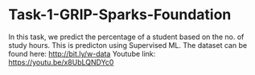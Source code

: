 # Task-1-GRIP-Sparks-Foundation
In this task, we predict the percentage of a student based on the no. of study hours. This is predicton using Supervised ML.
The dataset can be found here: http://bit.ly/w-data
Youtube link: https://youtu.be/x8UbLQNDYc0

